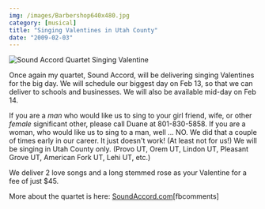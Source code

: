 ```yaml
---
img: /images/Barbershop640x480.jpg
category: [musical]
title: "Singing Valentines in Utah County"
date: "2009-02-03"
---
```


![Sound Accord Quartet Singing Valentine](/images/Barbershop640x480.jpg)

Once again my quartet, Sound Accord, will be delivering singing Valentines for the big day. We will schedule our biggest day on Feb 13, so that we can deliver to schools and businesses. We will also be available mid-day on Feb 14. 
  
If you are a _man_ who would like us to sing to your girl friend, wife, or other _female_ significant other, please call Duane at 801-830-5858. If you are a woman, who would like us to sing to a man, well ... NO. We did that a couple of times early in our career. It just doesn't work! (At least not for us!) We will be singing in Utah County only. (Provo UT, Orem UT, Lindon UT, Pleasant Grove UT, American Fork UT, Lehi UT, etc.)  
  
We deliver 2 love songs and a long stemmed rose as your Valentine for a fee of just $45.

More about the quartet is here: [SoundAccord.com](http://www.soundaccord.com)\[fbcomments\]
